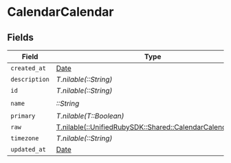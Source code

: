 # CalendarCalendar


## Fields

| Field                                                                                                  | Type                                                                                                   | Required                                                                                               | Description                                                                                            |
| ------------------------------------------------------------------------------------------------------ | ------------------------------------------------------------------------------------------------------ | ------------------------------------------------------------------------------------------------------ | ------------------------------------------------------------------------------------------------------ |
| `created_at`                                                                                           | [Date](https://ruby-doc.org/stdlib-2.6.1/libdoc/date/rdoc/Date.html)                                   | :heavy_minus_sign:                                                                                     | N/A                                                                                                    |
| `description`                                                                                          | *T.nilable(::String)*                                                                                  | :heavy_minus_sign:                                                                                     | N/A                                                                                                    |
| `id`                                                                                                   | *T.nilable(::String)*                                                                                  | :heavy_minus_sign:                                                                                     | N/A                                                                                                    |
| `name`                                                                                                 | *::String*                                                                                             | :heavy_check_mark:                                                                                     | N/A                                                                                                    |
| `primary`                                                                                              | *T.nilable(T::Boolean)*                                                                                | :heavy_minus_sign:                                                                                     | N/A                                                                                                    |
| `raw`                                                                                                  | [T.nilable(::UnifiedRubySDK::Shared::CalendarCalendarRaw)](../../models/shared/calendarcalendarraw.md) | :heavy_minus_sign:                                                                                     | N/A                                                                                                    |
| `timezone`                                                                                             | *T.nilable(::String)*                                                                                  | :heavy_minus_sign:                                                                                     | N/A                                                                                                    |
| `updated_at`                                                                                           | [Date](https://ruby-doc.org/stdlib-2.6.1/libdoc/date/rdoc/Date.html)                                   | :heavy_minus_sign:                                                                                     | N/A                                                                                                    |